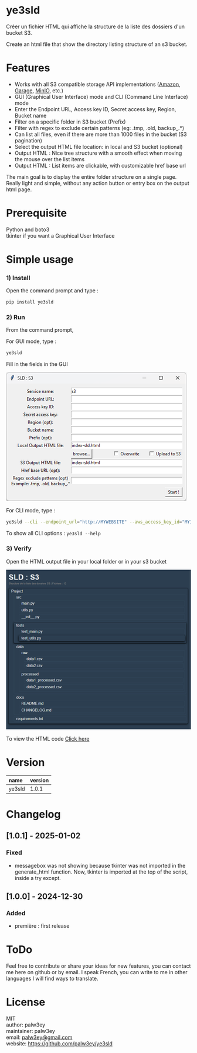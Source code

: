# ye3sld

Créer un fichier HTML qui affiche la structure de la liste des dossiers d'un bucket S3.  

Create an html file that show the directory listing structure of an s3 bucket.

# Features

- Works with all S3 compatible storage API implementations ([Amazon](https://aws.amazon.com/s3/), [Garage](https://garagehq.deuxfleurs.fr/), [MinIO](https://min.io/), etc.)
- GUI (Graphical User Interface) mode and CLI (Command Line Interface) mode
- Enter the Endpoint URL, Access key ID, Secret access key, Region, Bucket name
- Filter on a specific folder in S3 bucket (Prefix)
- Filter with regex to exclude certain patterns (eg: .tmp, .old, backup_.*)
- Can list all files, even if there are more than 1000 files in the bucket (S3 pagination)
- Select the output HTML file location: in local and S3 bucket (optional)
- Output HTML : Nice tree structure with a smooth effect when moving the mouse over the list items
- Output HTML : List items are clickable, with customizable href base url

The main goal is to display the entire folder structure on a single page. Really light and simple, without any action button or entry box on the output html page.

# Prerequisite

Python and boto3  
tkinter if you want a Graphical User Interface

# Simple usage

### 1) Install

Open the command prompt and type :

```bash
pip install ye3sld
```

### 2) Run

From the command prompt, 

For GUI mode, type :
```bash
ye3sld
```

Fill in the fields in the GUI
  
![Example Image](https://raw.githubusercontent.com/palw3ey/ye3sld/master/doc/demo-gui.png)

For CLI mode, type :  
```bash
ye3sld --cli --endpoint_url="http://MYWEBSITE" --aws_access_key_id="MYID" --aws_secret_access_key="MYSECRET" --bucket_name="MYBUCKET" --upload --overwrite --exclude=".tmp, .old"
```
To show all CLI options : `ye3sld --help`
  
### 3) Verify

Open the HTML output file in your local folder or in your s3 bucket

![Example Image](https://raw.githubusercontent.com/palw3ey/ye3sld/master/doc/demo-output.png)
  
To view the HTML code [Click here](https://raw.githubusercontent.com/palw3ey/ye3sld/master/doc/demo-output.html)

# Version

| name | version |
| :- |:- |
|ye3sld | 1.0.1 |

# Changelog

## [1.0.1] - 2025-01-02
### Fixed
- messagebox was not showing because tkinter was not imported in the generate_html function. Now, tkinter is imported at the top of the script, inside a try except.
  
## [1.0.0] - 2024-12-30
### Added
- première : first release

# ToDo

Feel free to contribute or share your ideas for new features, you can contact me here on github or by email. I speak French, you can write to me in other languages ​​I will find ways to translate.

# License

MIT  
author: palw3ey  
maintainer: palw3ey  
email: palw3ey@gmail.com  
website: https://github.com/palw3ey/ye3sld
